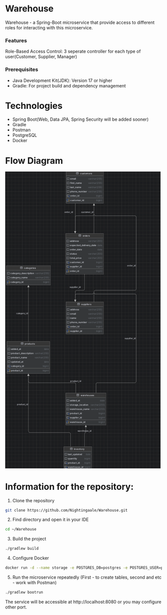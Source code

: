 # Warehouse
Warehouse - a Spring-Boot microservice that provide access to different roles for interacting with this microservice.

### Features

Role-Based Access Control: 3 seperate controller for each type of user(Customer, Supplier, Manager)

### Prerequisites
- Java Development Kit(JDK): Version 17 or higher
- Gradle: For project build and dependency management

# Technologies 

- Spring Boot(Web, Data JPA, Spring Security will be added sooner)
- Gradle
- Postman
- PostgreSQL
- Docker

# Flow Diagram

<img src = "https://github.com/Nightingaale/Warehouse/blob/master/project-structure/structure.png" alt = "Diagram" width = "500px">
  
# Information for the repository:

1. Clone the repository
 ```bash  
git clone https://github.com/Nightingaale/Warehouse.git
```
2. Find directory and open it in your IDE
 ```bash
cd ~/Warehouse
```
3. Build the project
 ```bash
./gradlew build
```
4. Configure Docker
 ``` bash
docker run -d --name storage -e POSTGRES_DB=postgres -e POSTGRES_USER=postgres -e POSTGRES_PASSWORD=secret -p 5432:5432 postgres:17.2-alpine3.20
```
5. Run the microservice repeatedly (First - to create tables, second and etc - work with Postman)
 ```bash
./gradlew bootrun
```
The service will be accessible at http://localhost:8080 or you may configure other port.

